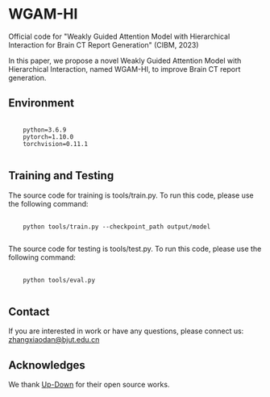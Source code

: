 # WGAM-HI

Official code for "Weakly Guided Attention Model with Hierarchical Interaction for Brain CT Report Generation" (CIBM, 2023)

In this paper, we propose a novel Weakly Guided Attention Model with Hierarchical Interaction, named WGAM-HI, to improve Brain CT report generation.

## Environment
<pre>
  <code>
    python=3.6.9
    pytorch=1.10.0
    torchvision=0.11.1
  </code>
</pre>


## Training and Testing
The source code for training is tools/train.py. To run this code, please use the following command:
<pre>
  <code>
    python tools/train.py --checkpoint_path output/model
  </code>
</pre>

The source code for testing is tools/test.py. To run this code, please use the following command:
<pre>
  <code>
    python tools/eval.py
  </code>
</pre>

## Contact
If you are interested in work or have any questions, please connect us: zhangxiaodan@bjut.edu.cn

## Acknowledges
We thank <a href="https://github.com/ruotianluo/ImageCaptioning.pytorch">Up-Down</a> for their open source works.
